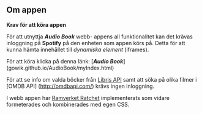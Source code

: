 ## Om appen

**Krav för att köra appen**

För att utnyttja **_Audio Book_** webb- appens all funktionalitet kan det krävas inloggning på **Spotify** på den enheten som appen körs på. Detta för att kunna hämta innehållet till _dynamiska element_ (iframes). 

För att köra klicka på denna länk: [**_Audio Book_**] (gowik.github.io/AudioBook/myIndex.html)

För att se info om valda böcker från [Libris API](http://librishelp.libris.kb.se/help/xsearch_swe.jsp?open=tech) samt att söka på olika filmer i [OMDB API] (http://omdbapi.com/) krävs ingen inloggning.

I webb appen har [Ramverket Ratchet](http://goratchet.com/) implementerats som vidare formeterades och kombinerades med egen CSS.
